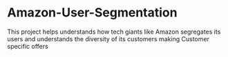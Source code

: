 # Amazon-User-Segmentation

This project helps understands how tech giants like Amazon segregates its users and understands the diversity of its customers making Customer specific offers

